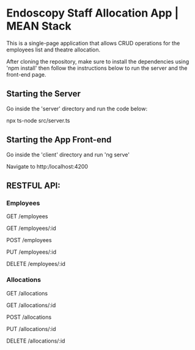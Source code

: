 # Endoscopy Staff Allocation App | MEAN Stack
This is a single-page application that allows CRUD operations for the employees list and theatre allocation.

After cloning the repository, make sure to install the dependencies using 'npm install' then follow the instructions below to run the server and the front-end page.

## Starting the Server
Go inside the 'server' directory and run the code below: 

npx ts-node src/server.ts

## Starting the App Front-end
Go inside the 'client' directory and run 'ng serve'

Navigate to http:/localhost:4200

## RESTFUL API:
### Employees
GET /employees

GET /employees/:id

POST /employees

PUT /employees/:id

DELETE /employees/:id

### Allocations
GET /allocations

GET /allocations/:id

POST /allocations

PUT /allocations/:id

DELETE /allocations/:id
